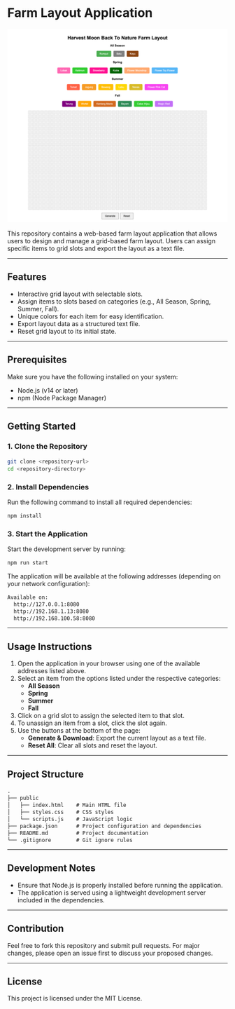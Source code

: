 # Farm Layout Application

![Farm Layout Banner](image/images.png)

This repository contains a web-based farm layout application that allows users to design and manage a grid-based farm layout. Users can assign specific items to grid slots and export the layout as a text file.

---

## Features
- Interactive grid layout with selectable slots.
- Assign items to slots based on categories (e.g., All Season, Spring, Summer, Fall).
- Unique colors for each item for easy identification.
- Export layout data as a structured text file.
- Reset grid layout to its initial state.

---

## Prerequisites

Make sure you have the following installed on your system:

- Node.js (v14 or later)
- npm (Node Package Manager)

---

## Getting Started

### 1. Clone the Repository
```bash
git clone <repository-url>
cd <repository-directory>
```

### 2. Install Dependencies
Run the following command to install all required dependencies:
```bash
npm install
```

### 3. Start the Application
Start the development server by running:
```bash
npm run start
```

The application will be available at the following addresses (depending on your network configuration):

```
Available on:
  http://127.0.0.1:8080
  http://192.168.1.13:8080
  http://192.168.100.58:8080
```

---

## Usage Instructions

1. Open the application in your browser using one of the available addresses listed above.
2. Select an item from the options listed under the respective categories:
   - **All Season**
   - **Spring**
   - **Summer**
   - **Fall**
3. Click on a grid slot to assign the selected item to that slot.
4. To unassign an item from a slot, click the slot again.
5. Use the buttons at the bottom of the page:
   - **Generate & Download**: Export the current layout as a text file.
   - **Reset All**: Clear all slots and reset the layout.

---

## Project Structure
```
.
├── public
│   ├── index.html    # Main HTML file
│   ├── styles.css    # CSS styles
│   └── scripts.js    # JavaScript logic
├── package.json      # Project configuration and dependencies
├── README.md         # Project documentation
└── .gitignore        # Git ignore rules
```

---

## Development Notes

- Ensure that Node.js is properly installed before running the application.
- The application is served using a lightweight development server included in the dependencies.

---

## Contribution

Feel free to fork this repository and submit pull requests. For major changes, please open an issue first to discuss your proposed changes.

---

## License
This project is licensed under the MIT License.

